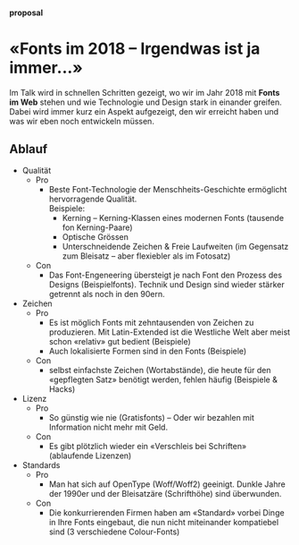#### proposal
# «Fonts im 2018 – Irgendwas ist ja immer...»

Im Talk wird in schnellen Schritten gezeigt, wo wir im Jahr 2018 mit **Fonts im Web** stehen und wie Technologie und Design stark in einander greifen. Dabei wird immer kurz ein Aspekt aufgezeigt, den wir erreicht haben und was wir eben noch entwickeln müssen. 


## Ablauf

* Qualität
  * Pro
    * Beste Font-Technologie der Menschheits-Geschichte ermöglicht hervorragende Qualität.<br>Beispiele:
      * Kerning – Kerning-Klassen eines modernen Fonts (tausende fon Kerning-Paare)
      * Optische Grössen
      * Unterschneidende Zeichen & Freie Laufweiten (im Gegensatz zum Bleisatz – aber flexiebler als im Fotosatz)
  * Con
    * Das Font-Engeneering übersteigt je nach Font den Prozess des Designs (Beispielfonts). Technik und Design sind wieder stärker getrennt als noch in den 90ern.
* Zeichen
  * Pro
    * Es ist möglich Fonts mit zehntausenden von Zeichen zu produzieren. Mit Latin-Extended ist die Westliche Welt aber meist schon «relativ» gut bedient (Beispiele)
    * Auch lokalisierte Formen sind in den Fonts (Beispiele)
  * Con
    * selbst einfachste Zeichen (Wortabstände), die heute für den «gepflegten Satz» benötigt werden, fehlen häufig (Beispiele & Hacks)
* Lizenz
  * Pro
    * So günstig wie nie (Gratisfonts) – Oder wir bezahlen mit Information nicht mehr mit Geld.
  * Con
    * Es gibt plötzlich wieder ein «Verschleis bei Schriften» (ablaufende Lizenzen)
* Standards
  * Pro 
    * Man hat sich auf OpenType (Woff/Woff2) geeinigt. Dunkle Jahre der 1990er und der Bleisatzäre (Schrifthöhe) sind überwunden.
  * Con
    * Die konkurrierenden Firmen haben am «Standard» vorbei Dinge in Ihre Fonts eingebaut, die nun nicht miteinander kompatiebel sind (3 verschiedene Colour-Fonts)
    
